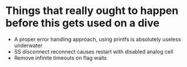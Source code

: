# Things that really ought to happen before this gets used on a dive
- A proper error handling approach, using printfs is absolutely useless underwater
- SS disconnect reconnect causes restart with disabled analog cell
- Remove infinite timeouts on flag waits